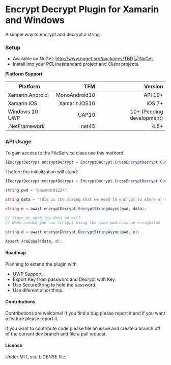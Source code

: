 # Encrypt Decrypt Plugin for Xamarin and Windows

A simple way to encrypt and decrypt a string.

### Setup
* Available on NuGet: http://www.nuget.org/packages/TBD [![NuGet](https://img.shields.io/nuget/v/Xam.Plugin.DeviceInfo.svg?label=NuGet)](https://www.nuget.org/packages/TBD/)
* Install into your PCL/netstandard project and Client projects.

**Platform Support**

|Platform|TFM|Version|
| ------------------- | ------------------: | ------------------: |
|Xamarin.Android|MonoAndroid10|API 10+|
|Xamarin.iOS|Xamarin.iOS10|iOS 7+|
|Windows 10 UWP|UAP10|10+ (Pending development)|
|.NetFramework|net45|4.5+

### API Usage
To gain access to the FileService class use this methord.
```csharp
IEncryptDecrypt encryptDecrypt = EncryptDecrypt.CrossEncryptDecrypt.Current;
```

Thefore the initialization will stand:
```csharp
IEncryptDecrypt encryptDecrypt = EncryptDecrypt.CrossEncryptDecrypt.Current;

string pwd = "password1234";

string data = "This is the string that we need to encrypt to store or send securely.";

string e = await encryptDecrypt.EncryptStringAsync(pwd, data);

// Store or send the data on will.
// When needed you can recrypt using the same pwd used on encryption

string d = await encryptDecrypt.DecryptStringAsync(pwd, e);

Assert.AreEqual(data, d);
```

#### Roadmap
Planning to extend the plugin with

* UWP Support. 
* Export Key from password and Decrypt with Key.
* Use SecureString to hold the password.
* Use diferent alhorithms.
 
#### Contributions
Contributions are welcome! If you find a bug please report it and if you want a feature please report it.

If you want to contribute code please file an issue and create a branch off of the current dev branch and file a pull request.

#### License
Under MIT, see LICENSE file.

